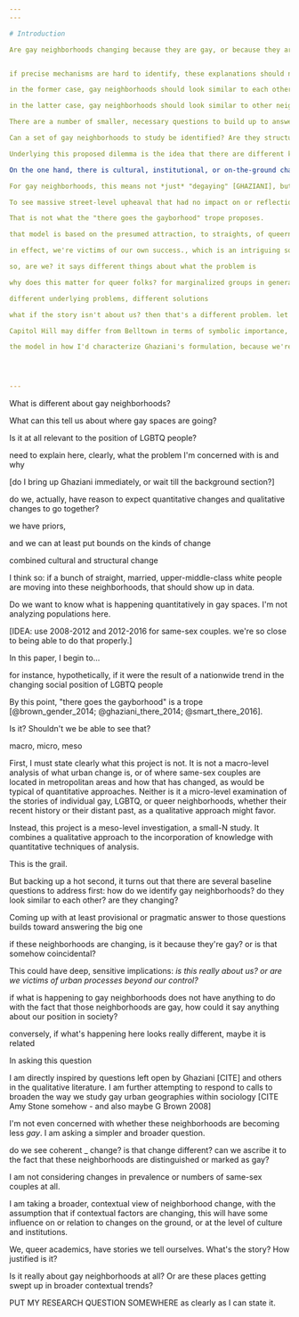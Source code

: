 ```yaml
---
---

# Introduction

Are gay neighborhoods changing because they are gay, or because they are subject to broader urban processes?


if precise mechanisms are hard to identify, these explanations should nevertheless be associated with different patterns of change.

in the former case, gay neighborhoods should look similar to each other in terms of how they are changing, across cities and contexts. they should differ from neighborhoods in their same city

in the latter case, gay neighborhoods should look similar to other neighborhoods in their same city in terms of how they change, and less like other gay neighborhoods in different places

There are a number of smaller, necessary questions to build up to answering this big one that I first posed.

Can a set of gay neighborhoods to study be identified? Are they structurally similar to each other? Are they changing in similar ways? Are they changing in ways that differ from their respective contexts?

Underlying this proposed dilemma is the idea that there are different kinds of neighborhood change, and that our prior should be that these kinds of change are related.

On the one hand, there is cultural, institutional, or on-the-ground change. On the other there is structural or contextual change: changes in people, their characteristics, or economic conditions.

For gay neighborhoods, this means not *just* "degaying" [GHAZIANI], but should be experiencing broader urban change, more inclusive or expansive view of change. Certain kinds of change will be invisible through a quantitative lens---but not all kinds of change.

To see massive street-level upheaval that had no impact on or reflection in a neighborhood's demographics would be theoretically surprising. To see a host of bar closures that bore no relation to neighborhood economic conditions would be shocking and absurd

That is not what the "there goes the gayborhood" trope proposes.

that model is based on the presumed attraction, to straights, of queerness. that allure didn't exist before. this is the basis for expecting (bad) change in the gayborhood. we should see change reflected not just in bar closures or bachelorette parties, but in numbers as well.

in effect, we're victims of our own success., which is an intriguing social paradox with broader implications---if it's true.

so, are we? it says different things about what the problem is

why does this matter for queer folks? for marginalized groups in general?

different underlying problems, different solutions

what if the story isn't about us? then that's a different problem. let's talk about the neoliberal city, the right to the city, etc.

Capitol Hill may differ from Belltown in terms of symbolic importance, but not structurally.

the model in how I'd characterize Ghaziani's formulation, because we're in a post-gay era, gay neighborhoods are simultaneously less important to the gays, and more interesting (or at least less threatening) to the straights. this leads to neighborhood change, of both kinds described above.




---
```


What is different about gay neighborhoods?

What can this tell us about where gay spaces are going?

Is it at all relevant to the position of LGBTQ people?

need to explain here, clearly, what the problem I'm concerned with is and why

[do I bring up Ghaziani immediately, or wait till the background section?]

do we, actually, have reason to expect quantitative changes and qualitative changes to go together?

we have priors,

and we can at least put bounds on the kinds of change

combined cultural and structural change

I think so: if a bunch of straight, married, upper-middle-class white people are moving into these neighborhoods, that should show up in data.

Do we want to know what is happening quantitatively in gay spaces. I'm not analyzing populations here.

[IDEA: use 2008-2012 and 2012-2016 for same-sex couples. we're so close to being able to do that properly.]

In this paper, I begin to...

for instance, hypothetically, if it were the result of a nationwide trend in the changing social position of LGBTQ people

By this point, "there goes the gayborhood" is a trope [@brown_gender_2014; @ghaziani_there_2014; @smart_there_2016].

Is it? Shouldn't we be able to see that?

macro, micro, meso

First, I must state clearly what this project is not. It is not a macro-level analysis of what urban change is, or of where same-sex couples are located in metropolitan areas and how that has changed, as would be typical of quantitative approaches. Neither is it a micro-level examination of the stories of individual gay, LGBTQ, or queer neighborhoods, whether their recent history or their distant past, as a qualitative approach might favor.

Instead, this project is a meso-level investigation, a small-N study. It combines a qualitative approach to the incorporation of knowledge with quantitative techniques of analysis.

This is the grail.

But backing up a hot second, it turns out that there are several baseline questions to address first: how do we identify gay neighborhoods? do they look similar to each other? are they changing?

Coming up with at least provisional or pragmatic answer to those questions builds toward answering the big one

if these neighborhoods are changing, is it because they're gay? or is that somehow coincidental?

This could have deep, sensitive implications: *is this really about us?* *or are we victims of urban processes beyond our control?*

if what is happening to gay neighborhoods does not have anything to do with the fact that those neighborhoods are gay, how could it say anything about our position in society?

conversely, if what's happening here looks really different, maybe it is related

In asking this question

I am directly inspired by questions left open by Ghaziani [CITE] and others in the qualitative literature. I am further attempting to respond to calls to broaden the way we study gay urban geographies within sociology [CITE Amy Stone somehow - and also maybe G Brown 2008]

I'm not even concerned with whether these neighborhoods are becoming less *gay*. I am asking a simpler and broader question.

do we see coherent _ change? is that change different? can we ascribe it to the fact that these neighborhoods are distinguished or marked as gay?


I am not considering changes in prevalence or numbers of same-sex couples at all.

I am taking a broader, contextual view of neighborhood change, with the assumption that if contextual factors are changing, this will have some influence on or relation to changes on the ground, or at the level of culture and institutions.

We, queer academics, have stories we tell ourselves. What's the story? How justified is it?

Is it really about gay neighborhoods at all? Or are these places getting swept up in broader contextual trends?

PUT MY RESEARCH QUESTION SOMEWHERE as clearly as I can state it.
